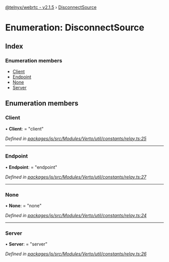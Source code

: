 [@telnyx/webrtc - v2.1.5](../README.md) › [DisconnectSource](disconnectsource.md)

# Enumeration: DisconnectSource

## Index

### Enumeration members

* [Client](disconnectsource.md#client)
* [Endpoint](disconnectsource.md#endpoint)
* [None](disconnectsource.md#none)
* [Server](disconnectsource.md#server)

## Enumeration members

###  Client

• **Client**: = "client"

*Defined in [packages/js/src/Modules/Verto/util/constants/relay.ts:25](https://github.com/team-telnyx/webrtc/blob/4f15142/packages/js/src/Modules/Verto/util/constants/relay.ts#L25)*

___

###  Endpoint

• **Endpoint**: = "endpoint"

*Defined in [packages/js/src/Modules/Verto/util/constants/relay.ts:27](https://github.com/team-telnyx/webrtc/blob/4f15142/packages/js/src/Modules/Verto/util/constants/relay.ts#L27)*

___

###  None

• **None**: = "none"

*Defined in [packages/js/src/Modules/Verto/util/constants/relay.ts:24](https://github.com/team-telnyx/webrtc/blob/4f15142/packages/js/src/Modules/Verto/util/constants/relay.ts#L24)*

___

###  Server

• **Server**: = "server"

*Defined in [packages/js/src/Modules/Verto/util/constants/relay.ts:26](https://github.com/team-telnyx/webrtc/blob/4f15142/packages/js/src/Modules/Verto/util/constants/relay.ts#L26)*
